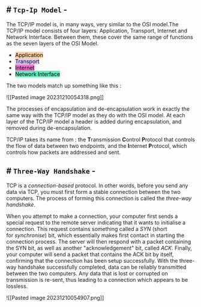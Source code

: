 ## # `Tcp-Ip Model` -

The TCP/IP model is, in many ways, very similar to the OSI model.The TCP/IP model consists of four layers: Application, Transport, Internet and Network Interface. Between them, these cover the same range of functions as the seven layers of the OSI Model.

- <mark style="background: #FFB86CA6;">Application</mark> 
- <mark style="background: #D2B3FFA6;">Transport</mark> 
- <mark style="background: #E632B3A6;">Internet</mark> 
- <mark style="background: #07E997A6;">Network Interface</mark> 

The two models match up something like this :

![[Pasted image 20231210054318.png]]

The processes of encapsulation and de-encapsulation work in exactly the same way with the TCP/IP model as they do with the OSI model. At each layer of the TCP/IP model a header is added during encapsulation, and removed during de-encapsulation.

TCP/IP takes its name from : the **T**ransmission **C**ontrol **P**rotocol that controls the flow of data between two endpoints, and the **I**nternet **P**rotocol, which controls how packets are addressed and sent.

## # `Three-Way Handshake` -

TCP is a _connection-based_ protocol. In other words, before you send any data via TCP, you must first form a stable connection between the two computers. The process of forming this connection is called the _three-way handshake_.

When you attempt to make a connection, your computer first sends a special request to the remote server indicating that it wants to initialise a connection. This request contains something called a _SYN_ (short for _synchronise_) bit, which essentially makes first contact in starting the connection process. The server will then respond with a packet containing the SYN bit, as well as another "acknowledgement" bit, called _ACK_. Finally, your computer will send a packet that contains the ACK bit by itself, confirming that the connection has been setup successfully. With the three-way handshake successfully completed, data can be reliably transmitted between the two computers. Any data that is lost or corrupted on transmission is re-sent, thus leading to a connection which appears to be lossless.

![[Pasted image 20231210054907.png]]

